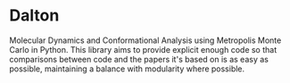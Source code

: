 # Dalton

Molecular Dynamics and Conformational Analysis using Metropolis Monte Carlo in Python. This library aims to provide explicit enough code so that comparisons between code and the papers it's based on is as easy as possible, maintaining a balance with modularity where possible.
